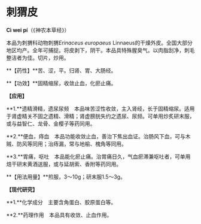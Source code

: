 # 刺猬皮

**Cì wei pí**（《神农本草经》）

本品为刺猬科动物刺猬*Erinaceus europaeus* Linnaeus的干燥外皮。全国大部分地区均产。全年可捕捉。将皮剥下，阴干。本品具特殊腥臭气。以肉脂刮净，刺毛整洁者为佳。切片，炒用。

**【药性】**苦、涩，平。归肾、胃、大肠经。

**【功效】**固精缩尿，收敛止血，化瘀止痛。

**【应用】**

**1.**遗精滑精，遗尿尿频　本品味苦涩性收敛，主入肾经，长于固精缩尿。适用于肾虚精关不固之遗精、滑精；肾虚膀胱失约之遗尿、尿频。可单用炒炙研末服，或与益智仁、龙骨、金樱子等药同用。

**2.**便血，痔血　本品功能收敛止血，善治下焦出血证。治肠风下血，可与木贼、防风等同用；治痔漏，常与地榆、槐角等同用。

**3.**胃痛，呕吐　本品能化瘀止痛。治胃痛日久，气血瘀滞兼呕吐者，可单用焙干研末黄酒送服，或与延胡索、香附等药同用。

**【用法用量】**煎服，3～10g；研末服1.5～3g。

**【现代研究】**

**1.**化学成分　主要含角蛋白、胶原蛋白等。

**2.**药理作用　本品具有收敛、止血作用。